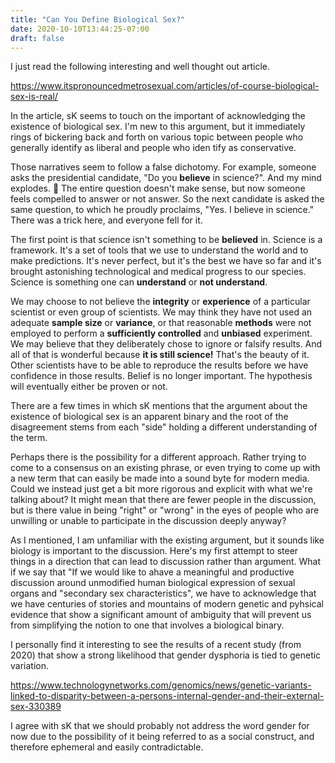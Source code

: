 ```yaml
---
title: "Can You Define Biological Sex?"
date: 2020-10-10T13:44:25-07:00
draft: false
---
```


I just read the following interesting and well thought out article.

https://www.itspronouncedmetrosexual.com/articles/of-course-biological-sex-is-real/

In the article, sK seems to touch on the important of acknowledging the existence of biological sex. I'm new to this argument, but it immediately rings of bickering back and forth on various topic between people who generally identify as liberal and people who iden
tify as conservative.

Those narratives seem to follow a false dichotomy. For example, someone asks the presidential candidate, "Do you **believe** in science?". And my mind explodes. :exploding_head: The entire question doesn't make sense, but now someone feels compelled to answer or not answer. So the next candidate is asked the same question, to which he proudly proclaims, "Yes. I believe in science." There was a trick here, and everyone fell for it.

The first point is that science isn't something to be **believed** in. Science is a framework. It's a set of tools that we use to understand the world and to make predictions. It's never perfect, but it's the best we have so far and it's brought astonishing technological and medical progress to our species. Science is something one can **understand** or **not understand**.

We may choose to not believe the **integrity** or **experience** of a particular scientist or even group of scientists. We may think they have not used an adequate **sample size** or **variance**, or that reasonable **methods** were not employed to perform a **sufficiently controlled** and **unbiased** experiment. We may believe that they deliberately chose to ignore or falsify results. And all of that is wonderful because **it is still science!** That's the beauty of it. Other scientists have to be able to reproduce the results before we have confidence in those results. Belief is no longer important. The hypothesis will eventually either be proven or not.

There are a few times in which sK mentions that the argument about the existence of biological sex is an apparent binary and the root of the disagreement stems from each "side" holding a different understanding of the term.

Perhaps there is the possibility for a different approach. Rather trying to come to a consensus on an existing phrase, or even trying to come up with a new term that can easily be made into a sound byte for modern media. Could we instead just get a bit more rigorous and explicit with what we're talking about? It might mean that there are fewer people in the discussion, but is there value in being "right" or "wrong" in the eyes of people who are unwilling or unable to participate in the discussion deeply anyway?

As I mentioned, I am unfamiliar with the existing argument, but it sounds like biology is important to the discussion. Here's my first attempt to steer things in a direction that can lead to discussion rather than argument. What if we say that "If we would like to ahave a meaningful and productive discussion around unmodified human biological expression of sexual organs and "secondary sex characteristics", we have to acknowledge that we have centuries of stories and mountains of modern genetic and pyhsical evidence that show a significant amount of ambiguity that will prevent us from simplifying the notion to one that involves a biological binary.

I personally find it interesting to see the results of a recent study (from 2020) that show a strong likelihood that gender dysphoria is tied to genetic variation.

https://www.technologynetworks.com/genomics/news/genetic-variants-linked-to-disparity-between-a-persons-internal-gender-and-their-external-sex-330389

I agree with sK that we should probably not address the word gender for now due to the possibility of it being referred to as a social construct, and therefore ephemeral and easily contradictable.
